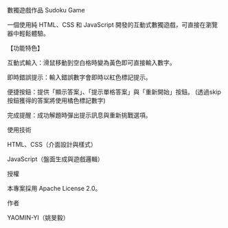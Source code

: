 數獨遊戲作品 Sudoku Game

一個使用純 HTML、CSS 和 JavaScript 開發的互動式數獨遊戲，可直接在瀏覽器中輕鬆體驗。

【功能特色】

互動式輸入：滑鼠移動到空白格時變為黃色即可直接輸入數字。

即時錯誤提示：輸入錯誤數字會即時以紅色標記提示。

便捷按鈕：提供「顯示答案」、「提示單格答案」與「重新開始」按鈕。
(透過skip按鈕獲得的答案將使用橘色標記數字)

完成提醒：成功解題時彈出提示訊息與重新挑戰選項。

使用技術

HTML、CSS（介面設計與樣式）

JavaScript（盤面生成與遊戲邏輯）

授權

本專案採用 Apache License 2.0。

作者

YAOMIN-YI（姚旻毅）

